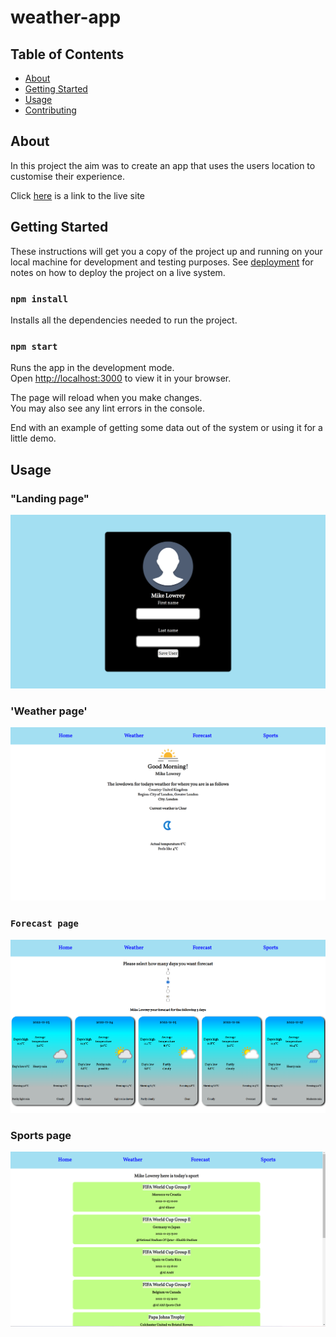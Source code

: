 # weather-app

## Table of Contents

- [About](#about)
- [Getting Started](#getting_started)
- [Usage](#usage)
- [Contributing](../CONTRIBUTING.md)

## About <a name = "about"></a>

In this project the aim was to create an app that uses the users location to customise their experience.

Click <a href="https://connz17.github.io/weather-app/">here</a> is a link to the live site

## Getting Started <a name = "getting_started"></a>

These instructions will get you a copy of the project up and running on your local machine for development and testing purposes. See [deployment](#deployment) for notes on how to deploy the project on a live system.

### `npm install`

Installs all the dependencies needed to run the project.

### `npm start`

Runs the app in the development mode.\
Open [http://localhost:3000](http://localhost:3000) to view it in your browser.

The page will reload when you make changes.\
You may also see any lint errors in the console.

End with an example of getting some data out of the system or using it for a little demo.

## Usage <a name = "usage"></a>

 ### "Landing page"
 
<img src="./src/assets/images/landing page.png"/>

 ### 'Weather page'
 
<img src="./src/assets/images/Weather page.png"/>

 ### `Forecast page`
 
<img src="./src/assets/images/forecast page.png"/>

 ### Sports page
 
<img src="./src/assets/images/Sports page.png"/>
